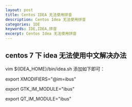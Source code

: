 ```yaml
---
layout: post
title: Centos IDEA 无法使用拼音
description: Centos Idea 无法使用拼音
categories: IDE
keywords: IDE,IDEA,拼音
excerpt: Centos Idea 无法使用拼音
---
```


## **centos 7 下 idea 无法使用中文解决办法**


vim ${IDEA_HOME}/bin/idea.sh 添加如下即可：

export XMODIFIERS="@im=ibus"

export GTK_IM_MODULE="ibus"

export QT_IM_MODULE="ibus"
